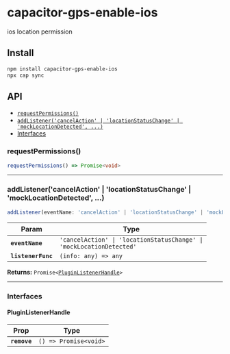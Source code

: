 # capacitor-gps-enable-ios

ios location permission

## Install

```bash
npm install capacitor-gps-enable-ios
npx cap sync
```

## API

<docgen-index>

* [`requestPermissions()`](#requestpermissions)
* [`addListener('cancelAction' | 'locationStatusChange' | 'mockLocationDetected', ...)`](#addlistenercancelaction--locationstatuschange--mocklocationdetected-)
* [Interfaces](#interfaces)

</docgen-index>

<docgen-api>
<!--Update the source file JSDoc comments and rerun docgen to update the docs below-->

### requestPermissions()

```typescript
requestPermissions() => Promise<void>
```

--------------------


### addListener('cancelAction' | 'locationStatusChange' | 'mockLocationDetected', ...)

```typescript
addListener(eventName: 'cancelAction' | 'locationStatusChange' | 'mockLocationDetected', listenerFunc: (info: any) => any) => Promise<PluginListenerHandle>
```

| Param              | Type                                                                            |
| ------------------ | ------------------------------------------------------------------------------- |
| **`eventName`**    | <code>'cancelAction' \| 'locationStatusChange' \| 'mockLocationDetected'</code> |
| **`listenerFunc`** | <code>(info: any) =&gt; any</code>                                              |

**Returns:** <code>Promise&lt;<a href="#pluginlistenerhandle">PluginListenerHandle</a>&gt;</code>

--------------------


### Interfaces


#### PluginListenerHandle

| Prop         | Type                                      |
| ------------ | ----------------------------------------- |
| **`remove`** | <code>() =&gt; Promise&lt;void&gt;</code> |

</docgen-api>
